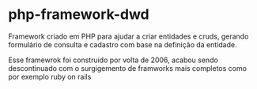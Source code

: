 # php-framework-dwd
Framework criado em PHP para ajudar a criar entidades e cruds, gerando formulário de consulta e cadastro com base na definição da entidade.

Esse framewrok foi construido por volta de 2006, acabou sendo descontinuado com o surgigemento de framworks mais completos como por exemplo ruby on rails
